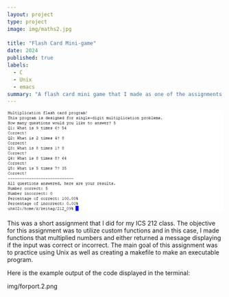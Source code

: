 ```yaml
---
layout: project
type: project
image: img/maths2.jpg

title: "Flash Card Mini-game"
date: 2024
published: true
labels:
  - C
  - Unix
  - emacs
summary: "A flash card mini game that I made as one of the assignments for ICS 212"
---
```


<img class="img-fluid" src=" img/forport.2.png">

This was a short assignment that I did for my ICS 212 class. The objective for this assignment was to utilize custom functions and in this case, I made functions that multiplied numbers and either returned a message displaying if the input was correct or incorrect. The main goal of this assignment was to practice using Unix as well as creating a makefile to make an executable program. 


Here is the example output of the code displayed in the terminal:

img/forport.2.png
